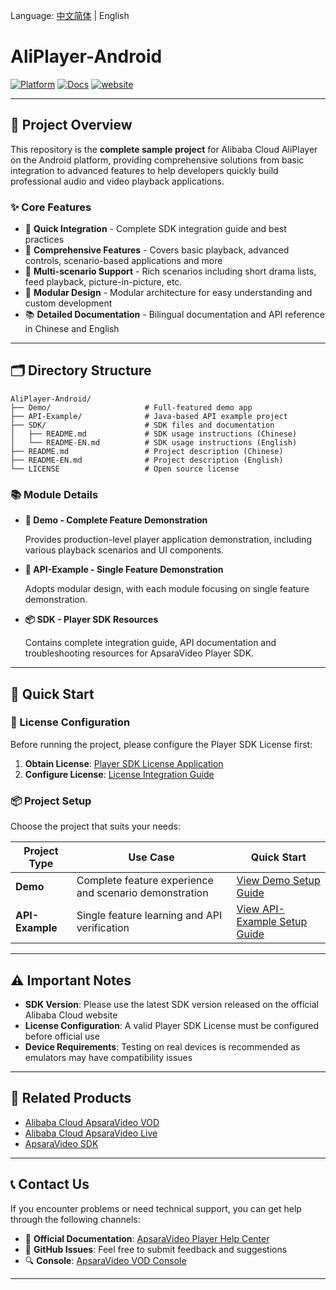 Language: [中文简体](README.md) | English

# **AliPlayer-Android**

[![Platform](https://img.shields.io/badge/Platform-Android-brightgreen)](https://www.android.com/) [![Docs](https://img.shields.io/badge/Docs-AliPlayer-blue?logo=aliyun)](https://www.alibabacloud.com/help/en/vod/developer-reference/apsaravideo-player-sdk-for-android/) [![website](https://img.shields.io/badge/Product-VOD-FF6A00)](https://www.alibabacloud.com/en/product/apsaravideo-for-vod)

---

## **📌 Project Overview**

This repository is the **complete sample project** for Alibaba Cloud AliPlayer on the Android platform, providing comprehensive solutions from basic integration to advanced features to help developers quickly build professional audio and video playback applications.

### **✨ Core Features**

- 🚀 **Quick Integration** - Complete SDK integration guide and best practices
- 🎯 **Comprehensive Features** - Covers basic playback, advanced controls, scenario-based applications and more
- 📱 **Multi-scenario Support** - Rich scenarios including short drama lists, feed playback, picture-in-picture, etc.
- 🔧 **Modular Design** - Modular architecture for easy understanding and custom development
- 📚 **Detailed Documentation** - Bilingual documentation and API reference in Chinese and English

---

## **🗂️ Directory Structure**

```
AliPlayer-Android/
├── Demo/                     # Full-featured demo app
├── API-Example/              # Java-based API example project
├── SDK/                      # SDK files and documentation
│   ├── README.md             # SDK usage instructions (Chinese)
│   └── README-EN.md          # SDK usage instructions (English)
├── README.md                 # Project description (Chinese)
├── README-EN.md              # Project description (English)
└── LICENSE                   # Open source license
```

### **📚 Module Details**

* **🎯 Demo - Complete Feature Demonstration**

  Provides production-level player application demonstration, including various playback scenarios and UI components.

* **🔧 API-Example - Single Feature Demonstration**

  Adopts modular design, with each module focusing on single feature demonstration.

* **📦 SDK - Player SDK Resources**

  Contains complete integration guide, API documentation and troubleshooting resources for ApsaraVideo Player SDK.

---

## **🚀 Quick Start**

### **🔐 License Configuration**

Before running the project, please configure the Player SDK License first:

1. **Obtain License**: [Player SDK License Application](https://www.alibabacloud.com/help/en/vod/developer-reference/obtain-the-player-sdk-license)
2. **Configure License**: [License Integration Guide](https://www.alibabacloud.com/help/en/vod/developer-reference/access-to-license)

### **📦 Project Setup**

Choose the project that suits your needs:

| Project Type    | Use Case                                               | Quick Start                                                |
| --------------- | ------------------------------------------------------ | ---------------------------------------------------------- |
| **Demo**        | Complete feature experience and scenario demonstration | [View Demo Setup Guide](./Demo/README-EN.md)               |
| **API-Example** | Single feature learning and API verification           | [View API-Example Setup Guide](./API-Example/README-EN.md) |

----

## **⚠️ Important Notes**

- **SDK Version**: Please use the latest SDK version released on the official Alibaba Cloud website
- **License Configuration**: A valid Player SDK License must be configured before official use
- **Device Requirements**: Testing on real devices is recommended as emulators may have compatibility issues

----

## **🎥 Related Products**

- [Alibaba Cloud ApsaraVideo VOD](https://www.alibabacloud.com/en/product/apsaravideo-for-vod)
- [Alibaba Cloud ApsaraVideo Live](https://www.alibabacloud.com/en/product/apsaravideo-for-live)
- [ApsaraVideo SDK](https://www.alibabacloud.com/help/en/apsara-video-sdk/)


---

## **📞 Contact Us**

If you encounter problems or need technical support, you can get help through the following channels:

- 📘 **Official Documentation**: [ApsaraVideo Player Help Center](https://www.alibabacloud.com/help/en/vod/)
- 💬 **GitHub Issues**: Feel free to submit feedback and suggestions
- 🔍 **Console**: [ApsaraVideo VOD Console](https://vod.console.aliyun.com)

---

